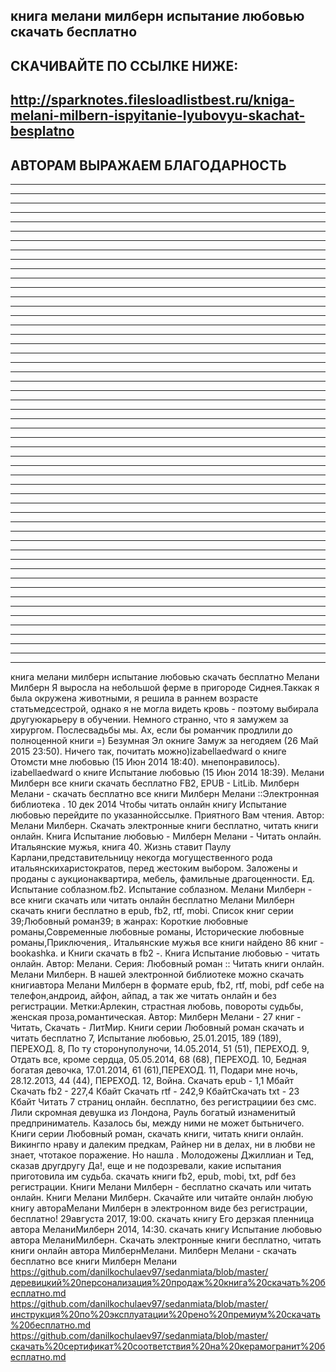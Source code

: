 книга мелани милберн испытание любовью скачать бесплатно
--------------------------------------------------
СКАЧИВАЙТЕ ПО ССЫЛКЕ НИЖЕ:
--------------------------------------------------
http://sparknotes.filesloadlistbest.ru/kniga-melani-milbern-ispyitanie-lyubovyu-skachat-besplatno
--------------------------------------------------
АВТОРАМ ВЫРАЖАЕМ БЛАГОДАРНОСТЬ
--------------------------------------------------
--------------------------------------------------
--------------------------------------------------
--------------------------------------------------
--------------------------------------------------
--------------------------------------------------
--------------------------------------------------
--------------------------------------------------
--------------------------------------------------
--------------------------------------------------
--------------------------------------------------
--------------------------------------------------
--------------------------------------------------
--------------------------------------------------
--------------------------------------------------
--------------------------------------------------
--------------------------------------------------
--------------------------------------------------
--------------------------------------------------
--------------------------------------------------
--------------------------------------------------
--------------------------------------------------
--------------------------------------------------
--------------------------------------------------
--------------------------------------------------
--------------------------------------------------
--------------------------------------------------
--------------------------------------------------
--------------------------------------------------
--------------------------------------------------
--------------------------------------------------
--------------------------------------------------
--------------------------------------------------
--------------------------------------------------
--------------------------------------------------
--------------------------------------------------
--------------------------------------------------
--------------------------------------------------
--------------------------------------------------
--------------------------------------------------
--------------------------------------------------
--------------------------------------------------
--------------------------------------------------
--------------------------------------------------
--------------------------------------------------
--------------------------------------------------
--------------------------------------------------
--------------------------------------------------
--------------------------------------------------
--------------------------------------------------
--------------------------------------------------
--------------------------------------------------
--------------------------------------------------
книга мелани милберн испытание любовью скачать бесплатно Мелани Милберн Я выросла на небольшой ферме в пригороде Сиднея.Таккак я была окружена животными, я решила в раннем возрасте статьмедсестрой, однако я не могла видеть кровь - поэтому выбирала другуюкарьеру в обучении. Немного странно, что я замужем за хирургом. Послесвадьбы мы. Ах, если бы романчик продлили до полноценной книги =) Безумная Эл окниге Замуж за негодяем (26 Май 2015 23:50). Ничего так, почитать можно)izabellaedward о книге Отомсти мне любовью (15 Июн 2014 18:40). мнепонравилось). izabellaedward о книге Испытание любовью (15 Июн 2014 18:39). Мелани Милберн все книги скачать бесплатно FB2, EPUB  - LitLib. Милберн Мелани - скачать бесплатно все книги Милберн Мелани ::Электронная библиотека . 10 дек 2014  Чтобы читать онлайн книгу  Испытание любовью  перейдите по указаннойссылке. Приятного Вам чтения. Автор: Мелани Милберн. Скачать электронные книги бесплатно, читать книги онлайн. Книга Испытание любовью - Милберн Мелани - Читать онлайн. Итальянские мужья, книга 40. Жизнь ставит Паулу Карлани,представительницу некогда могущественного рода итальянскихаристократов, перед жестоким выбором. Заложены и проданы с аукционаквартира, мебель, фамильные драгоценности. Ед. Испытание соблазном.fb2. Испытание соблазном. Мелани Милберн - все книги скачать или читать онлайн бесплатно
Мелани Милберн  скачать книги бесплатно в epub, fb2, rtf, mobi. Список книг серии 39;Любовный роман39; в жанрах: Короткие любовные романы,Современные любовные романы, Исторические любовные романы,Приключения,. Итальянские мужья все книги найдено 86 книг - bookashka. и  Книги скачать в fb2 -. Книга Испытание любовью - читать онлайн. Автор: Мелани. Серия: Любовный роман :: Читать книги онлайн. Мелани Милберн. В нашей электронной библиотеке можно скачать книгиавтора Мелани Милберн в формате epub, fb2, rtf, mobi, pdf себе на телефон,андроид, айфон, айпад, а так же читать онлайн и без регистрации. Метки:Арлекин, страстная любовь, повороты судьбы, женская проза,романтическая. Автор: Милберн Мелани - 27 книг - Читать, Скачать - ЛитМир. Книги серии Любовный роман скачать и читать бесплатно
7, Испытание любовью, 25.01.2015, 189 (189), ПЕРЕХОД. 8, По ту сторонуполуночи, 14.05.2014, 51 (51), ПЕРЕХОД. 9, Отдать все, кроме сердца, 05.05.2014, 68 (68), ПЕРЕХОД. 10, Бедная богатая девочка, 17.01.2014, 61 (61),ПЕРЕХОД. 11, Подари мне ночь, 28.12.2013, 44 (44), ПЕРЕХОД. 12, Война. Cкачать epub - 1,1 Мбайт Cкачать fb2 - 227,4 Кбайт Cкачать rtf - 242,9 КбайтCкачать txt - 23 Кбайт Читать 7 страниц онлайн. бесплатно, без регистрациии без смс. Лили  скромная девушка из Лондона, Рауль  богатый изнаменитый предприниматель. Казалось бы, между ними не может бытьничего. Книги серии Любовный роман, скачать книги, читать книги онлайн.  Викингпо нраву и далеким предкам, Райнер ни в делах, ни в любви не знает, чтотакое поражение. Но нашла . Молодожены Джиллиан и Тед, сказав другдругу Да!, еще и не подозревали, какие испытания приготовила им судьба. скачать книги fb2, epub, mobi, txt, pdf без регистрации. Книги Мелани Милберн - бесплатно скачать или читать онлайн. Книги Мелани Милберн. Скачайте или читайте онлайн любую книгу автораМелани Милберн в электронном виде без регистрации, бесплатно!  29августа 2017, 19:00. скачать книгу Его дерзкая пленница автора МеланиМилберн  2014, 14:30. скачать книгу Испытание любовью автора МеланиМилберн. Скачать электронные книги бесплатно, читать книги онлайн автора МилбернМелани. Милберн Мелани - скачать бесплатно все книги Милберн Мелани
https://github.com/danilkochulaev97/sedanmiata/blob/master/деревицкий%20персонализация%20продаж%20книга%20скачать%20бесплатно.md
https://github.com/danilkochulaev97/sedanmiata/blob/master/инструкция%20по%20эксплуатации%20рено%20премиум%20скачать%20бесплатно.md
https://github.com/danilkochulaev97/sedanmiata/blob/master/скачать%20сертификат%20соответствия%20на%20керамогранит%20бесплатно.md